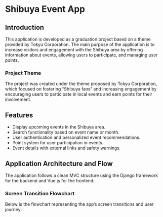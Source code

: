 # Shibuya Event App

## Introduction
This application is developed as a graduation project based on a theme provided by Tokyu Corporation. The main purpose of the application is to increase visitors and engagement with the Shibuya area by offering information about events, allowing users to participate, and managing user points. 

### Project Theme
The project was created under the theme proposed by Tokyu Corporation, which focused on fostering “Shibuya fans” and increasing engagement by encouraging users to participate in local events and earn points for their involvement.

## Features
- Display upcoming events in the Shibuya area.
- Search functionality based on event name or month.
- User authentication and personalized event recommendations.
- Point system for user participation in events.
- Event details with external links and safety warnings.

## Application Architecture and Flow
The application follows a clean MVC structure using the Django framework for the backend and Vue.js for the frontend.

### Screen Transition Flowchart
Below is the flowchart representing the app’s screen transitions and user journey:
